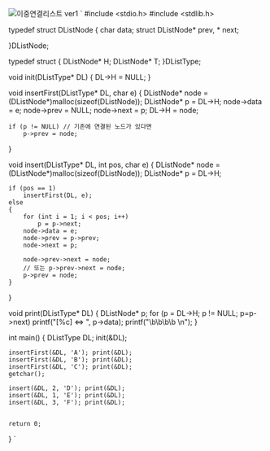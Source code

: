 ![이중연결리스트 ver1](https://user-images.githubusercontent.com/81175672/162357166-bb2cd156-6f62-485d-bd0c-f0b48ed750e4.JPG)
`
#include <stdio.h>
#include <stdlib.h>

typedef struct DListNode
{
	char data;
	struct DListNode* prev, * next;

}DListNode;

typedef struct
{
	DListNode* H;
	DListNode* T;
}DListType;

void init(DListType* DL)
{
	DL->H = NULL;
}

void insertFirst(DListType* DL, char e)
{
	DListNode* node = (DListNode*)malloc(sizeof(DListNode));
	DListNode* p = DL->H;
	node->data = e;
	node->prev = NULL;
	node->next = p;
	DL->H = node;

	if (p != NULL) // 기존에 연결된 노드가 있다면
		p->prev = node;

}

void insert(DListType* DL, int pos, char e)
{
	DListNode* node = (DListNode*)malloc(sizeof(DListNode));
	DListNode* p = DL->H;

	if (pos == 1)
		insertFirst(DL, e);
	else
	{
		for (int i = 1; i < pos; i++)
			p = p->next;
		node->data = e;
		node->prev = p->prev;
		node->next = p;

		node->prev->next = node;
		// 또는 p->prev->next = node;
		p->prev = node;
	}
}

void print(DListType* DL)
{
	DListNode* p;
	for (p = DL->H; p != NULL; p=p->next)
		printf("[%c] <=> ", p->data);
	printf("\b\b\b\b	\n");
}

int main()
{
	DListType DL;
	init(&DL);

	insertFirst(&DL, 'A'); print(&DL);
	insertFirst(&DL, 'B'); print(&DL);
	insertFirst(&DL, 'C'); print(&DL);
	getchar();

	insert(&DL, 2, 'D'); print(&DL);
	insert(&DL, 1, 'E'); print(&DL);
	insert(&DL, 3, 'F'); print(&DL);


	return 0;
}
`
